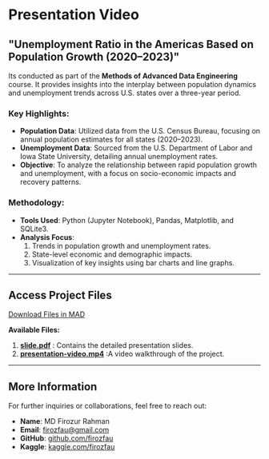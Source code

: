 # Presentation Video

## **"Unemployment Ratio in the Americas Based on Population Growth (2020–2023)"**
Its conducted as part of the **Methods of Advanced Data Engineering** course. It provides insights into the interplay between population dynamics and unemployment trends across U.S. states over a three-year period.

### Key Highlights:
- **Population Data**: Utilized data from the U.S. Census Bureau, focusing on annual population estimates for all states (2020–2023).
- **Unemployment Data**: Sourced from the U.S. Department of Labor and Iowa State University, detailing annual unemployment rates.
- **Objective**: To analyze the relationship between rapid population growth and unemployment, with a focus on socio-economic impacts and recovery patterns.

### Methodology:
- **Tools Used**: Python (Jupyter Notebook), Pandas, Matplotlib, and SQLite3.
- **Analysis Focus**:
  1. Trends in population growth and unemployment rates.
  2. State-level economic and demographic impacts.
  3. Visualization of key insights using bar charts and line graphs.
---

## Access Project Files

[Download Files in MAD](https://faubox.rrze.uni-erlangen.de/getlink/fiNY4QDRsoFEjKsiQkUfV1/)

**Available Files:**
1. [**slide.pdf**](https://faubox.rrze.uni-erlangen.de/getlink/fiXNvaFK2B6jgM65xLpbhg/slide.pdf) : Contains the detailed presentation slides.
2. [**presentation-video.mp4**](https://faubox.rrze.uni-erlangen.de/getlink/fiKej1tARWcTpojMDocyDX/presentation-video.mp4) :A video walkthrough of the project.
 

---

## More Information
For further inquiries or collaborations, feel free to reach out:
- **Name**: MD Firozur Rahman
- **Email**: [firozfau@gmail.com](mailto:firozfau@gmail.com)
- **GitHub**: [github.com/firozfau](https://github.com/firozfau)
- **Kaggle**: [kaggle.com/firozfau](https://www.kaggle.com/code/firozfau/analysis-visualization)
